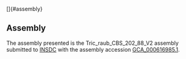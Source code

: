 []{#assembly}

Assembly
--------

The assembly presented is the Tric\_raub\_CBS\_202\_88\_V2 assembly
submitted to [INSDC](http://www.insdc.org) with the assembly accession
[GCA\_000616985.1](http://www.ebi.ac.uk/ena/data/view/GCA_000616985.1).
